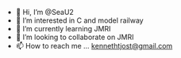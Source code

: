 - 👋 Hi, I’m @SeaU2
- 👀 I’m interested in C and model railway
- 🌱 I’m currently learning JMRI
- 💞️ I’m looking to collaborate on JMRI
- 📫 How to reach me ... kennethtjost@gmail.com

<!---
SeaU2/SeaU2 is a ✨ special ✨ repository because its `README.md` (this file) appears on your GitHub profile.
You can click the Preview link to take a look at your changes.
--->
